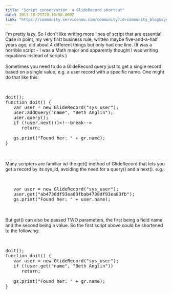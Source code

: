 ```yaml
---
title: "Script conservation  a GlideRecord shortcut"
date: 2011-10-21T20:16:58.000Z
link: "https://community.servicenow.com/community?id=community_blog&sys_id=cb6d2e29dbd0dbc01dcaf3231f9619a4"
---
```

<p>I'm pretty lazy. So I don't like writing more lines of script that are essential. Case in point, my very first business rule, written maybe five-and-a-half years ago, did about 4 different things but only had one line. (It was a horrible script - I was a Math major and apparently thought I was writing equations instead of scripts.)<br /><br />Sometimes you need to do a GlideRecord query just to get a single record based on a single value, e.g. a user record with a specific name. One might do that like this:<br /><pre __default_attr="plain" __jive_macro_name="code" class="jive_text_macro jive_macro_code"><br /><br />doit();<br />function doit() {<br />   var user = new GlideRecord("sys_user");<br />   user.addQuery("name", "Beth Anglin");<br />   user.query();<br />   if (!user.next())&lt;!--break--&gt;<br />      return;<br /><br />   gs.print("Found her: " + gr.name);<br />}<br /></pre><br /><br />Many scripters are familiar w/ the get() method of GlideRecord that lets you get a record by its sys_id, avoiding the need for a query() and a next(). e.g.:<br /><pre __default_attr="plain" __jive_macro_name="code" class="jive_text_macro jive_macro_code"><br /><br />   var user = new GlideRecord("sys_user");<br />   user.get("ab4738df93ea83fbab4738df93ea83fb");<br />   gs.print("Found her: " + user.name);<br /></pre><br /><br />But get() can also be passed TWO parameters, the first being a field name and the second being a value. So the first script above could be shortened to the following:<br /><pre __default_attr="plain" __jive_macro_name="code" class="jive_text_macro jive_macro_code"><br /><br />doit();<br />function doit() {<br />   var user = new GlideRecord("sys_user");<br />   if (!user.get("name", "Beth Anglin"))<br />      return;<br /><br />   gs.print("Found her: " + gr.name);<br />}<br /></pre></p>